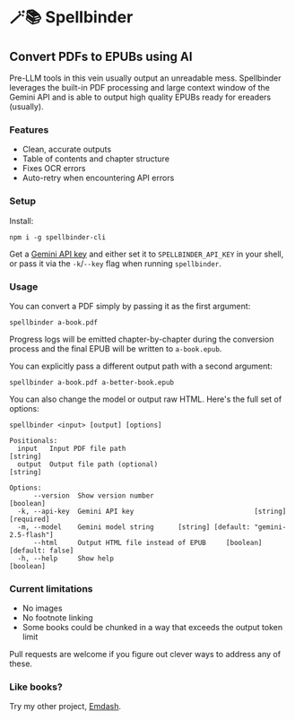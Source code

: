 # 🪄📚 Spellbinder

## Convert PDFs to EPUBs using AI

Pre-LLM tools in this vein usually output an unreadable mess. Spellbinder
leverages the built-in PDF processing and large context window of the Gemini API
and is able to output high quality EPUBs ready for ereaders (usually).

### Features

- Clean, accurate outputs
- Table of contents and chapter structure
- Fixes OCR errors
- Auto-retry when encountering API errors

### Setup

Install:

```shell
npm i -g spellbinder-cli
```

Get a [Gemini API key](https://ai.google.dev/) and either set it to
`SPELLBINDER_API_KEY` in your shell, or pass it via the `-k`/`--key` flag when
running `spellbinder`.

### Usage

You can convert a PDF simply by passing it as the first argument:

```shell
spellbinder a-book.pdf
```

Progress logs will be emitted chapter-by-chapter during the conversion process
and the final EPUB will be written to `a-book.epub`.

You can explicitly pass a different output path with a second argument:

```shell
spellbinder a-book.pdf a-better-book.epub
```

You can also change the model or output raw HTML. Here's the full set of options:

```shell
spellbinder <input> [output] [options]

Positionals:
  input   Input PDF file path                                           [string]
  output  Output file path (optional)                                   [string]

Options:
      --version  Show version number                                   [boolean]
  -k, --api-key  Gemini API key                              [string] [required]
  -m, --model    Gemini model string      [string] [default: "gemini-2.5-flash"]
      --html     Output HTML file instead of EPUB     [boolean] [default: false]
  -h, --help     Show help                                             [boolean]
```

### Current limitations

- No images
- No footnote linking
- Some books could be chunked in a way that exceeds the output token limit

Pull requests are welcome if you figure out clever ways to address any of these.

### Like books?

Try my other project, [Emdash](https://github.com/dmotz/emdash).
